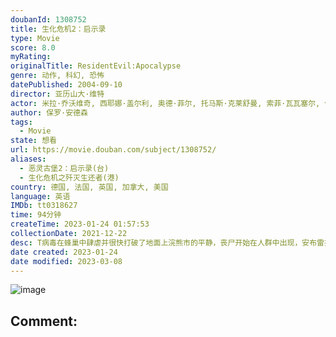 ```yaml
---
doubanId: 1308752
title: 生化危机2：启示录
type: Movie
score: 8.0
myRating: 
originalTitle: ResidentEvil:Apocalypse
genre: 动作, 科幻, 恐怖
datePublished: 2004-09-10
director: 亚历山大·维特
actor: 米拉·乔沃维奇, 西耶娜·盖尔利, 奥德·菲尔, 托马斯·克莱舒曼, 索菲·瓦瓦塞尔, 何家蓓, 比利·帕罗特, undefined, 迈克·艾普斯, 马修·, 埃里克·马比斯, 伊恩·格雷, 泰德·路德齐克, 阿隆·艾布拉姆斯, 扎克·沃德, undefined, 雷萨克·艾多堤, 蒂姆·伯德, undefined, undefined, undefined, undefined, undefined, undefined, undefined, 安贝儿·马绍尔, undefined, 斯蒂芬·, undefined, 杰瑞德·哈里斯, undefined, 梅根·法伦布克
author: 保罗·安德森
tags:
  - Movie
state: 想看
url: https://movie.douban.com/subject/1308752/
aliases:
  - 恶灵古堡2：启示录(台)
  - 生化危机之歼灭生还者(港)
country: 德国, 法国, 英国, 加拿大, 美国
language: 英语
IMDb: tt0318627
time: 94分钟
createTime: 2023-01-24 01:57:53
collectionDate: 2021-12-22
desc: T病毒在蜂巢中肆虐并很快打破了地面上浣熊市的平静，丧尸开始在人群中出现，安布雷拉公司将整个城市封锁，计划使用核武器摧毁城市以掩盖病毒外泄的事实。被安布雷拉注射T病毒使身体能力远超常人的爱丽丝（米拉·乔...
date created: 2023-01-24
date modified: 2023-03-08
---
```


![image](p1212493067.jpg)

Comment:
---
